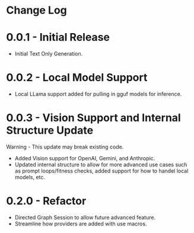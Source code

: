 Change Log
==============
# 0.0.1 - Initial Release
- Initial Text Only Generation.

# 0.0.2 - Local Model Support
- Local LLama support added for pulling in gguf models for inference.

# 0.0.3 - Vision Support and Internal Structure Update 
Warning - This update may break existing code.

- Added Vision support for OpenAI, Gemini, and Anthropic. 
- Updated internal structure to allow for more advanced use cases such as prompt loops/fitness checks,
added support for how to handel local models, etc.

# 0.2.0 - Refactor
- Directed Graph Session to allow future advanced feature.
- Streamline how providers are added with use macros.

